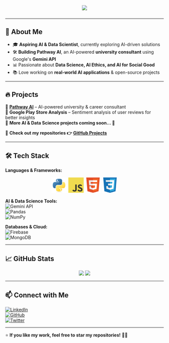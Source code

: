 <h1 align="center">
  <img src="https://readme-typing-svg.herokuapp.com?font=Fira+Code&duration=2500&pause=500&color=F7A41D&center=true&vCenter=true&width=600&lines=Hi,+I'm+Shariq+Nauman!+🚀;AI+%26+Data+Science+Enthusiast;Building+Pathway+AI+with+Gemini+API;Future+AI+Innovator">
</h1>


---

## 🌟 About Me  

- 🎓 **Aspiring AI & Data Scientist**, currently exploring AI-driven solutions  
- 🛠️ **Building Pathway AI**, an AI-powered **university consultant** using Google's **Gemini API**  
- 📊 Passionate about **Data Science, AI Ethics, and AI for Social Good**  
- 📚 Love working on **real-world AI applications** & open-source projects  

---

## 🔥 Projects  

🔹 **[Pathway AI](https://preview--study-companion-gemini.lovable.app/)** – AI-powered university & career consultant  
🔹 **Google Play Store Analysis** – Sentiment analysis of user reviews for better insights  
🔹 **More AI & Data Science projects coming soon... 🚀**  

📌 **Check out my repositories 👉 [GitHub Projects](https://github.com/ShariqNauman?tab=repositories)**  

---

## 🛠 Tech Stack  

**Languages & Frameworks:**  
<p align="center">
  <img src="https://raw.githubusercontent.com/devicons/devicon/master/icons/python/python-original.svg" alt="Python" width="50" height="50"/>
  <img src="https://raw.githubusercontent.com/devicons/devicon/master/icons/javascript/javascript-original.svg" alt="JavaScript" width="50" height="50"/>
  <img src="https://raw.githubusercontent.com/devicons/devicon/master/icons/html5/html5-original.svg" alt="HTML" width="50" height="50"/>
  <img src="https://raw.githubusercontent.com/devicons/devicon/master/icons/css3/css3-original.svg" alt="CSS" width="50" height="50"/>
</p>

**AI & Data Science Tools:**  
![Gemini API](https://img.shields.io/badge/Gemini%20API-4285F4?style=for-the-badge&logo=google&logoColor=white)  
![Pandas](https://img.shields.io/badge/Pandas-150458?style=for-the-badge&logo=pandas&logoColor=white)  
![NumPy](https://img.shields.io/badge/NumPy-013243?style=for-the-badge&logo=numpy&logoColor=white)  

**Databases & Cloud:**  
![Firebase](https://img.shields.io/badge/Firebase-FFCA28?style=for-the-badge&logo=firebase&logoColor=black)  
![MongoDB](https://img.shields.io/badge/MongoDB-47A248?style=for-the-badge&logo=mongodb&logoColor=white)  

---

## 📈 GitHub Stats  

<p align="center">
  <img width="48%" src="https://github-readme-stats.vercel.app/api?username=ShariqNauman&show_icons=true&theme=tokyonight" />
  <img width="48%" src="https://github-readme-streak-stats.herokuapp.com/?user=ShariqNauman&theme=tokyonight" />
</p> 

---

## 📫 Connect with Me  

[![LinkedIn](https://img.shields.io/badge/LinkedIn-0A66C2?style=for-the-badge&logo=linkedin&logoColor=white)](https://www.linkedin.com/in/YOUR-LINKEDIN)  
[![GitHub](https://img.shields.io/badge/GitHub-181717?style=for-the-badge&logo=github&logoColor=white)](https://github.com/YOUR-GITHUB-USERNAME)  
[![Twitter](https://img.shields.io/badge/Twitter-1DA1F2?style=for-the-badge&logo=twitter&logoColor=white)](https://twitter.com/YOUR-TWITTER)  

---

⭐ **If you like my work, feel free to star my repositories!** 🚀✨  
